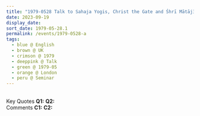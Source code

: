 ```yaml
---
title: "1979-0528 Talk to Sahaja Yogis, Christ the Gate and Śhrī Mātājī the Destination, Seminar, Day 2, Session 1 (morning), Āśhram, 8, Hamilton Road, Dollis Hill, London NW10 1NX, UK"
date: 2023-09-19
display_date: 
sort_date: 1979-05-28.1
permalink: /events/1979-0528-a
tags:
  - blue @ English
  - brown @ UK
  - crimson @ 1979
  - deeppink @ Talk
  - green @ 1979-05
  - orange @ London
  - peru @ Seminar
---
```


<br>

<wave-list>
  <list-title color="DarkSeaGreen" width="55">Key Quotes</list-title>
  <list-item color="BlanchedAlmond" width="280"><b>Q1:</b> <i></i></list-item>
  <list-item color="Lavender" width="280"><b>Q2:</b> <i></i></list-item>
</wave-list>

<br>

<wave-list>
  <list-title color="DarkSeaGreen" width="55">Comments</list-title>
  <list-item color="BlanchedAlmond" width="280"><b>C1:</b> <i></i></list-item>
  <list-item color="Lavender" width="280"><b>C2:</b> <i></i></list-item>
</wave-list>